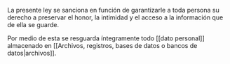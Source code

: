 La presente ley se sanciona en función de garantizarle a toda persona su derecho a  preservar el honor, la intimidad y el acceso a la información que de ella se guarde.

Por medio de esta se resguarda íntegramente todo [[dato personal]] almacenado en [[Archivos, registros, bases de datos o bancos de datos|archivos]].